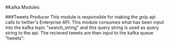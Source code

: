 #Kafka Modules

###Tweets Producer
This module is responsible for making the gnip api calls to twitter's Enterprise API. This module consumes what has been input into the kafka topic "search_string" and this query string is used as query string to the api. The recieved tweets are then input to the kafka queue "tweets".

